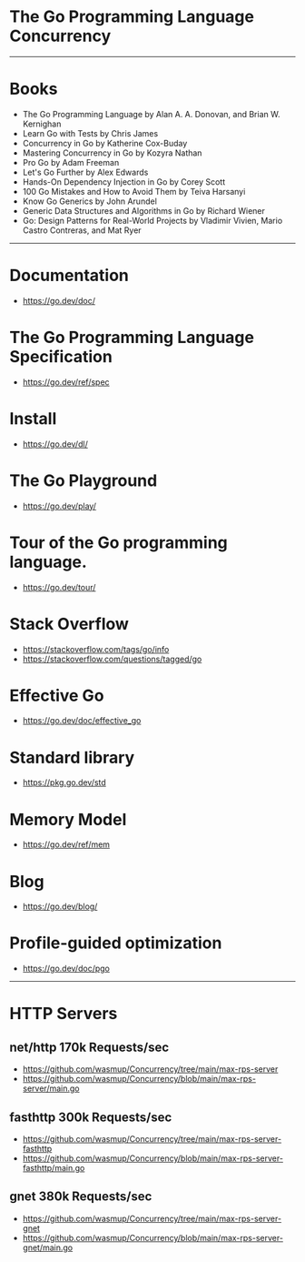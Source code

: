 # The Go Programming Language Concurrency


---

# Books
- The Go Programming Language by Alan A. A. Donovan, and Brian W. Kernighan
- Learn Go with Tests by Chris James
- Concurrency in Go by Katherine Cox-Buday
- Mastering Concurrency in Go by Kozyra Nathan
- Pro Go by Adam Freeman
- Let's Go Further by Alex Edwards
- Hands-On Dependency Injection in Go by Corey Scott
- 100 Go Mistakes and How to Avoid Them by Teiva Harsanyi
- Know Go Generics by John Arundel
- Generic Data Structures and Algorithms in Go by Richard Wiener
- Go: Design Patterns for Real-World Projects by Vladimir Vivien, Mario Castro Contreras, and Mat Ryer

---

# Documentation 
- https://go.dev/doc/

# The Go Programming Language Specification
- https://go.dev/ref/spec

# Install
- https://go.dev/dl/

# The Go Playground
- https://go.dev/play/

# Tour of the Go programming language.
- https://go.dev/tour/


# Stack Overflow
- https://stackoverflow.com/tags/go/info
- https://stackoverflow.com/questions/tagged/go

# Effective Go
- https://go.dev/doc/effective_go

# Standard library
- https://pkg.go.dev/std

# Memory Model
- https://go.dev/ref/mem

# Blog
- https://go.dev/blog/

# Profile-guided optimization
- https://go.dev/doc/pgo

---

# HTTP Servers

## net/http 170k Requests/sec
- https://github.com/wasmup/Concurrency/tree/main/max-rps-server
- https://github.com/wasmup/Concurrency/blob/main/max-rps-server/main.go

## fasthttp 300k Requests/sec
- https://github.com/wasmup/Concurrency/tree/main/max-rps-server-fasthttp
- https://github.com/wasmup/Concurrency/blob/main/max-rps-server-fasthttp/main.go

## gnet 380k Requests/sec
- https://github.com/wasmup/Concurrency/tree/main/max-rps-server-gnet
- https://github.com/wasmup/Concurrency/blob/main/max-rps-server-gnet/main.go